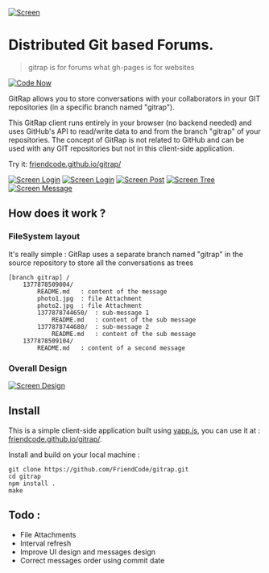 [![Screen](https://raw.github.com/FriendCode/gitrap/master/ressources/images/logo.png)](https://raw.github.com/FriendCode/gitrap/master/ressources/images/logo.png)

Distributed Git based Forums.
======

> gitrap is for forums what gh-pages is for websites


[![Code Now](https://friendco.de/widgets/image/codenow?url=https%3A%2F%2Fgithub.com%2FFriendCode%2Fgitrap.git)](https://friendco.de/widgets/url/codenow?url=https%3A%2F%2Fgithub.com%2FFriendCode%2Fgitrap.git)

GitRap allows you to store conversations with your collaborators in your GIT repositories (in a specific branch named "gitrap").

This GitRap client runs entirely in your browser (no backend needed) and uses GitHub's API to read/write data to and from the branch "gitrap" of your repositories.
The concept of GitRap is not related to GitHub and can be used with any GIT repositories but not in this client-side application.

Try it: [friendcode.github.io/gitrap/](https://github.com/FriendCode/gitrap)

[![Screen Login](https://raw.github.com/FriendCode/gitrap/master/screens/login.png)](https://raw.github.com/FriendCode/gitrap/master/screens/login.png)
[![Screen Login](https://raw.github.com/FriendCode/gitrap/master/screens/start.png)](https://raw.github.com/FriendCode/gitrap/master/screens/start.png)
[![Screen Post](https://raw.github.com/FriendCode/gitrap/master/screens/first.png)](https://raw.github.com/FriendCode/gitrap/master/screens/first.png)
[![Screen Tree](https://raw.github.com/FriendCode/gitrap/master/screens/tree.png)](https://raw.github.com/FriendCode/gitrap/master/screens/tree.png)
[![Screen Message](https://raw.github.com/FriendCode/gitrap/master/screens/message.png)](https://raw.github.com/FriendCode/gitrap/master/screens/message.png)

## How does it work ?

### FileSystem layout

It's really simple : GitRap uses a separate branch named "gitrap" in the source repository to store all the conversations as trees

    [branch gitrap] /
        1377878509004/
            README.md   : content of the message
            photo1.jpg  : file Attachment
            photo2.jpg  : file Attachment
            1377878744650/  : sub-message 1
                README.md   : content of the sub message
            1377878744680/  : sub-message 2
                README.md   : content of the sub message
        1377878509104/
            README.md   : content of a second message

### Overall Design

[![Screen Design](https://raw.github.com/FriendCode/gitrap/master/screens/design.png)](https://raw.github.com/FriendCode/gitrap/master/screens/design.png)

## Install

This is a simple client-side application built using [yapp.js](https://github.com/FriendCode/yapp.js), you can use it at : [friendcode.github.io/gitrap/](https://github.com/FriendCode/gitrap).

Install and build on your local machine :

    git clone https://github.com/FriendCode/gitrap.git
    cd gitrap
    npm install .
    make

## Todo :

* File Attachments
* Interval refresh
* Improve UI design and messages design
* Correct messages order using commit date


